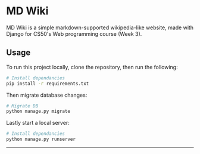 # MD Wiki

MD Wiki is a simple markdown-supported wikipedia-like website, made with Django for CS50's Web programming course (Week 3).

## Usage

To run this project locally, clone the repository, then run the following:

```bash
# Install dependancies
pip install -r requirements.txt
```

Then migrate database changes:

```bash
# Migrate DB
python manage.py migrate
```

Lastly start a local server:

```bash
# Install dependancies
python manage.py runserver
```

---
